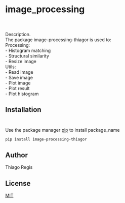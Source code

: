 # image_processing<br><br>

Description. <br>
The package image-processing-thiagor is used to:<br>
	Processing:<br>
		- Histogram matching<br>
		- Structural similarity<br>
		- Resize image<br>
	Utils:<br>
		- Read image<br>
		- Save image<br>
		- Plot image<br>
		- Plot result<br>
		- Plot histogram<br>

## Installation<br><br>

Use the package manager [pip](https://pip.pypa.io/en/stable/) to install package_name<br>

```bash
pip install image-processing-thiagor
```

## Author
Thiago Regis

## License
[MIT](https://choosealicense.com/licenses/mit/)

